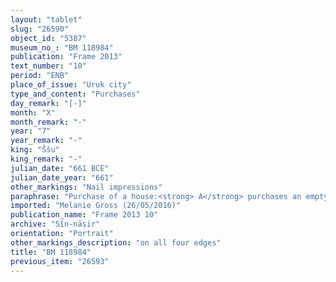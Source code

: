 ```yaml
---
layout: "tablet"
slug: "26590"
object_id: "5387"
museum_no_: "BM 118984"
publication: "Frame 2013"
text_number: "10"
period: "ENB"
place_of_issue: "Uruk city"
type_and_content: "Purchases"
day_remark: "[-]"
month: "X"
month_remark: "-"
year: "7"
year_remark: "-"
king: "Ššu"
king_remark: "-"
julian_date: "661 BCE"
julian_date_year: "661"
other_markings: "Nail impressions"
paraphrase: "Purchase of a house:<strong> A</strong> purchases an empty house plot (<em>bītu</em> <em>ki&scaron;ubb&ucirc;</em>) for 56 shekels of silver in pieces (<em>&scaron;ibirtu</em>), together with an additional payment (<em>atru</em>) of 2 shekels of silver, from <strong>B<sub>1</sub> </strong>and<strong> B<sub>2</sub></strong>. The upper side and the lower side of the land border on the houses of <strong>C<sub>1</sub></strong> and <strong>C<sub>2</sub></strong>. Its upper front borders on the thoroughfare (<em>mūtaqu</em>) of the god and the king and its lower front on an orchard already owned by the buyer. The cardinal directions are not preserved. It is a square plot, each side measuring 100 cubits (50 m). The transaction is concluded in the presence of (<em>ina uzuzzi</em>) the governor (<em>&scaron;ākin ṭēmi</em>) of Uruk (Nab&ucirc;-u&scaron;ab&scaron;i). 9 witnesses and the scribe. Fingernail impressions (<em>ṣupru</em>) of the sellers.<br /> &nbsp;<br /> <strong>A</strong> = Mu&scaron;ēzib-Marduk/Kiribtu; <strong>B<sub>1</sub></strong> = Nanāya-uballiṭ/Nab&ucirc;-&scaron;umu-i&scaron;kun; <strong>B<sub>2</sub></strong> = Aplāya/Dannāya; <strong>C<sub>1</sub></strong> = Bēlani//Ēre&scaron;u; <strong>C<sub>2</sub></strong> = Zākiru, <em>a&scaron;kāpu</em> (leatherworker); Scribe = [...]/Nab&ucirc;-ahu-ēre&scaron;<br /> &nbsp;"
imported: "Melanie Gross (26/05/2016)"
publication_name: "Frame 2013 10"
archive: "Sîn-nāṣir"
orientation: "Portrait"
other_markings_description: "on all four edges"
title: "BM 118984"
previous_item: "26593"
---
```

